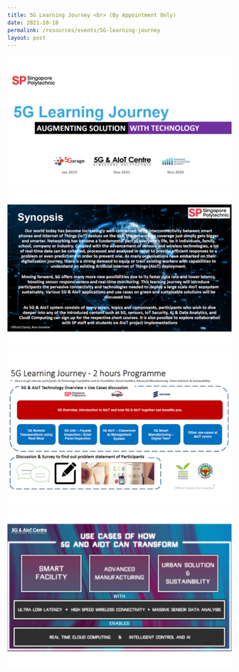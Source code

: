 ```yaml
---
title: 5G Learning Journey <br> (By Appointment Only)
date: 2021-10-18
permalink: /resources/events/5G-learning-journey
layout: post
---
```

![5G Learning Journey Pic 1](/images/events/Regular%20Programmes/5G%20Learning%20Journey%20Cover%20Image.png)
![5G Learning Journey Synopsis](/images/events/Regular%20Programmes/5G%20Learning%20Journey%20Content_1.png)
![5G Learning Journey Details](/images/events/Regular%20Programmes/5G%20Learning%20Journey%20Content_2.png)
![5G Learning Journey Use Cases](/images/events/Regular%20Programmes/5G%20Learning%20Journey%20Content_3.png)
